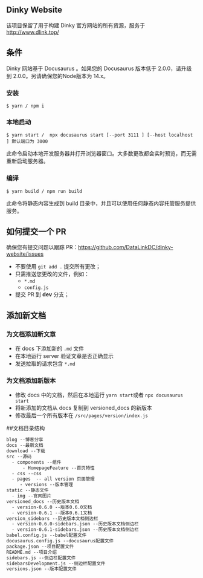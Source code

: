 ## Dinky  Website

该项目保留了用于构建 Dinky 官方网站的所有资源，服务于 http://www.dlink.top/

## 条件

Dinky 网站基于 Docusaurus 。如果您的 Docusaurus 版本低于 2.0.0，请升级到 2.0.0。另请确保您的Node版本为 14.x。

### 安装

```
$ yarn / npm i
```

### 本地启动

```
$ yarn start /  npx docusaurus start [--port 3111 ] [--host localhost ] 默认端口为 3000
```

此命令启动本地开发服务器并打开浏览器窗口。大多数更改都会实时预览，而无需重新启动服务器。

### 编译

```
$ yarn build / npm run build
```

此命令将静态内容生成到 build 目录中，并且可以使用任何静态内容托管服务提供服务。

## 如何提交一个 PR

确保您有提交问题以跟踪 PR：https://github.com/DataLinkDC/dinky-website/issues
   - 不要使用 `git add .` 提交所有更改；
   - 只需推送您更改的文件，例如：
        - `*.md`
        - `config.js`
   - 提交 PR 到 **dev** 分支；
   
 
## 添加新文档

### 为文档添加新文章

  - 在 docs 下添加新的 `.md` 文件
  - 在本地运行 server 验证文章是否正确显示
  - 发送拉取的请求包含 `*.md`
  
### 为文档添加新版本

   - 修改 docs 中的文档，然后在本地运行 `yarn start`或者 `npx docusaurus start`
   - 将新添加的文档从 docs 复制到 versioned_docs 的新版本
   - 修改最后一个所有版本在 `/src/pages/version/index.js`

  
##文档目录结构
``` html
blog --博客分享 
docs --最新文档
download --下载
src --源码
  - components --组件
      - HomepageFeature --首页特性
  - css --css
  - pages  -- all version 页面管理 
     - versions --版本管理   
static --静态文件
  - img --官网图片
versioned_docs --历史版本文档
  - version-0.6.0 --版本0.6.0文档
  - version-0.6.1 --版本0.6.1文档
version_sidebars --历史版本文档侧边栏
  - version-0.6.0-sidebars.json --历史版本文档侧边栏
  - version-0.6.1-sidebars.json --历史版本文档侧边栏
babel.config.js --babel配置文件
docusaurus.config.js --docusaurus配置文件
package.json --项目配置文件
README.md --项目介绍
sidebars.js --侧边栏配置文件
sidebarsDevelopment.js --侧边栏配置文件
versions.json --版本配置文件

```